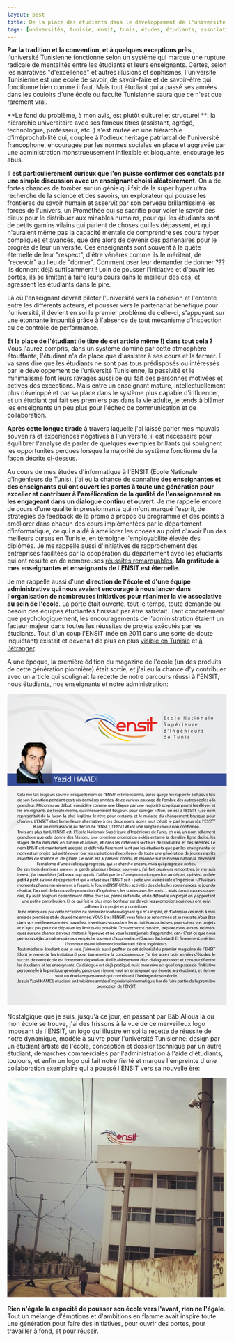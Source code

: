 ```yaml
---
layout: post
title: De la place des étudiants dans le développement de l'université Tunisienne
tags: [universités, tunisie, ensit, tunis, études, étudiants, association, stories]
---
```

 **Par la tradition et la convention, et à quelques exceptions près** , l'université Tunisienne fonctionne selon un système qui marque une rupture radicale de mentalités entre les étudiants et leurs enseignants. Certes, selon les narratives "d'excellence" et autres illusions et sophismes, l'université Tunisienne est une école de savoir, de savoir-faire et de savoir-être qui fonctionne bien comme il faut. Mais tout étudiant qui a passé ses années dans les couloirs d'une école ou faculté Tunisienne saura que ce n'est que rarement vrai.

**Le fond du problème, à mon avis, est plutôt culturel et structurel **: la hiérarchie universitaire avec ses fameux titres (assistant, agrégé, technologue, professeur, etc..) s'est mutée en une hiérarchie d'irréprochabilité qui, couplée à l'odieux héritage patriarcal de l'université francophone, encouragée par les normes sociales en place et aggravée par une administration monstrueusement inflexible et bloquante, encourage les abus.

**Il est particulièrement curieux que l'on puisse confirmer ces constats par une simple discussion avec un enseignant choisi aléatoirement.** On a de fortes chances de tomber sur un génie qui fait de la super hyper ultra recherche de la science et des savoirs, un explorateur qui pousse les frontières du savoir humain et asservit par son cerveau brillantissime les forces de l'univers, un Prométhée qui se sacrifie pour voler le savoir des dieux pour le distribuer aux minables humains, pour qui les étudiants sont de petits gamins vilains qui parlent de choses qui les dépassent, et qui n'auraient même pas la capacité mentale de comprendre ses cours hyper compliqués et avancés, que dire alors de devenir des partenaires pour le progrès de leur université. Ces enseignants sont souvent à la quête éternelle de leur "respect", d'être vénérés comme ils le méritent, de "recevoir" au lieu de "donner". Comment oser leur demander de donner ??? Ils donnent déjà suffisamment ! Loin de pousser l'initiative et d'ouvrir les portes, ils se limitent à faire leurs cours dans le meilleur des cas, et agressent les étudiants dans le pire.

Là où l'enseignant devrait piloter l'université vers la cohésion et l'entente entre les différents acteurs, et pousser vers le partenariat bénéfique pour l'université, il devient en soi le premier problème de celle-ci, s'appuyant sur une étonnante impunité grâce à l'absence de tout mécanisme d'inspection ou de contrôle de performance.

**Et la place de l'étudiant (le titre de cet article même !) dans tout cela ?** Vous l'aurez compris, dans un système dominé par cette atmosphère étouffante, l'étudiant n'a de place que d'assister à ses cours et la fermer. Il va sans dire que les étudiants ne sont pas tous prédisposés ou intéressés par le développement de l'université Tunisienne, la passivité et le minimalisme font leurs ravages aussi ce qui fait des personnes motivées et actives des exceptions. Mais entre un enseignant mature, intellectuellement plus développé et par sa place dans le système plus capable d'influencer, et un étudiant qui fait ses premiers pas dans la vie adulte, je tends à blâmer les enseignants un peu plus pour l'échec de communication et de collaboration.

**Après cette longue tirade** à travers laquelle j'ai laissé parler mes mauvais souvenirs et expériences négatives à l'université, il est nécessaire pour équilibrer l'analyse de parler de quelques exemples brillants qui soulignent les opportunités perdues lorsque la majorité du système fonctionne de la façon décrite ci-dessus.

Au cours de mes études d'informatique à l'ENSIT (Ecole Nationale d'Ingénieurs de Tunis), j'ai eu la chance de connaître **des enseignantes et des enseignants qui ont ouvert les portes à toute une génération pour exceller et contribuer à l'amélioration de la qualité de l'enseignement en les engageant dans un dialogue continu et ouvert**. Je me rappelle encore de cours d'une qualité impressionnante qui m'ont marqué l'esprit, de stratégies de feedback de la promo à propos du programme et des points à améliorer dans chacun des cours implémentées par le département d'informatique, ce qui a aidé à améliorer les choses au point d'avoir l'un des meilleurs cursus en Tunisie, en témoigne l'employabilité élevée des diplômés. Je me rappelle aussi d'initiatives de rapprochement des entreprises facilitées par la coopération du département avec les étudiants qui ont résulté en de nombreuses [réussites remarquables](https://www.facebook.com/media/set/?set=a.537278206389995.1073741846.296724067112078). **Ma gratitude à mes enseignantes et enseignants de l'ENSIT est éternelle.**

Je me rappelle aussi d'une **direction de l'école et d'une équipe administrative qui nous avaient encouragé à nous lancer dans l'organisation de nombreuses initiatives pour réanimer la vie associative au sein de l'école**. La porte était ouverte, tout le temps, toute demande ou besoin des équipes étudiantes finissait par être satisfait. Tant concrètement que psychologiquement, les encouragements de l'administration étaient un facteur majeur dans toutes les réussites de projets exécutés par les étudiants. Tout d'un coup l'ENSIT (née en 2011 dans une sorte de doute inquiétant) existait et devenait de plus en plus [visible en Tunisie](https://www.facebook.com/forumensitup/videos/539922599449913/) et [à l'étranger](https://www.facebook.com/mvtretour/posts/1557670477794694).

A une époque, la première édition du magazine de l'école (un des produits de cette génération pionnière) était sortie, et j'ai eu la chance d'y contribuer avec un article qui soulignait la recette de notre parcours réussi à l'ENSIT, nous étudiants, nos enseignants et notre administration:

![](/assets/img/PlaceEtudiants/article.png)

Nostalgique que je suis, jusqu'à ce jour, en passant par Bâb Alioua là où mon école se trouve, j'ai des frissons à la vue de ce merveilleux logo imposant de l'ENSIT, un logo qui illustre en soi la recette de réussite de notre dynamique, modèle à suivre pour l'université Tunisienne: design par un étudiant artiste de l'école, conception et dossier technique par un autre étudiant, démarches commerciales par l'administration à l'aide d'étudiants, toujours, et enfin un logo qui fait notre fierté et marque l'empreinte d'une collaboration exemplaire qui a poussé l'ENSIT vers sa nouvelle ère:

![](/assets/img/PlaceEtudiants/logo.jpg)

**Rien n'égale la capacité de pousser son école vers l'avant, rien ne l'égale**. Tout un mélange d'émotions et d'ambitions en flamme avait inspiré toute une génération pour faire des initiatives, pour ouvrir des portes, pour travailler à fond, et pour réussir.

